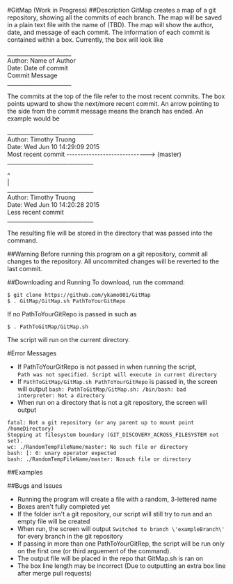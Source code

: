 #GitMap (Work in Progress)
##Description
GitMap creates a map of a git repository, showing all the commits of each branch. 
The map will be saved in a plain text file with the name of (TBD). 
The map will show the author, date, and message of each commit. 
The information of each commit is contained within a box. 
Currently, the box will look like 

\_\_\_\_\_\_\_\_\_\_\_\_\_\_\_\_\_\_\_\_\_\_\_   
Author: Name of Author		
Date: Date of commit    		
Commit Message		
\_\_\_\_\_\_\_\_\_\_\_\_\_\_\_\_\_\_\_\_\_\_\_   

The commits at the top of the file refer to the most recent commits. 
The box points upward to show the next/more recent commit. 
An arrow pointing to the side from the commit message means the branch has ended.
An example would be

\_\_\_\_\_\_\_\_\_\_\_\_\_\_\_\_\_\_\_\_\_\_\_\_\_\_\_\_\_\_\_   
Author: Timothy Truong		
Date: Wed Jun 10 14:29:09 2015   
Most recent commit -\-\-\-\-\-\-\-\-\-\-\-\-\-\-\-\-\-\-\-\-\-\-\-\-\-\-\-\-\> \(master\)	
\_\_\_\_\_\_\_\_\_\_\_\_\_\_\_\_\_\_\_\_\_\_\_\_\_\_\_\_\_\_\_

^    
|    
\_\_\_\_\_\_\_\_\_\_\_\_\_\_\_\_\_\_\_\_\_\_\_\_\_\_\_\_\_\_\_   
Author: Timothy Truong		
Date: Wed Jun 10 14:20:28 2015   
Less recent commit    
\_\_\_\_\_\_\_\_\_\_\_\_\_\_\_\_\_\_\_\_\_\_\_\_\_\_\_\_\_\_\_

The resulting file will be stored in the directory that was passed into the command.


##Warning
Before running this program on a git repository, commit all changes to the repository. 
All uncommited changes will be reverted to the last commit.

##Downloading and Running
To download, run the command:    
```
$ git clone https://github.com/ykamo001/GitMap  
$ . GitMap/GitMap.sh PathToYourGitRepo 
```
If no PathToYourGitRepo is passed in such as
```
$ . PathToGitMap/GitMap.sh
```
The script will run on the current directory.

#Error Messages
* If PathToYourGitRepo is not passed in when running the script,   
`Path was not specified. Script will execute in current directory` 
* If `PathToGitMap/GitMap.sh PathToYourGitRepo` is passed in, 
the screen will output 
`bash: PathToGitMap/GitMap.sh: /bin/bash: bad interpreter: Not a directory`
* When run on a directory that is not a git repository, 
the screen will output 
```
fatal: Not a git repository (or any parent up to mount point /homeDirectory)    
Stopping at filesystem boundary (GIT_DISCOVERY_ACROSS_FILESYSTEM not set).   
wc: ./RandomTempFileName/master: No such file or directory    
bash: [: 0: unary operator expected
bash: ./RandomTempFileName/master: Nosuch file or directory
```

##Examples


##Bugs and Issues
* Running the program will create a file with a random, 3-lettered name
* Boxes aren't fully completed yet
* If the folder isn't a git repository, our script will still try to run and an empty file will be created
* When run, the screen will output 
`Switched to branch \'exampleBranch\'` 
for every branch in the git repository
* If passing in more than one PathToYourGitRep, 
the script will be run only on the first one 
(or third arguement of the command).
* The output file will be placed in the repo that GitMap.sh is ran on
* The box line length may be incorrect 
(Due to outputting an extra box line after merge pull requests)

